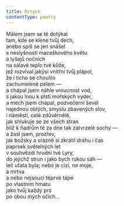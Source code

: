 ```yaml
---
title: Ostych
contentType: poetry
---
```


Málem jsem se tě dotýkal  
tam, kde se klene tvůj dech,  
anebo spíš se jen snášel  
s neslyšností maceškového květu  
a lyšajů nočních  
na sálavé teplo tvé kůže,  
jež rozvíval jakýsi vnitřní tvůj plápol,  
že i ticho se choulilo  
zachumelené pelem —  
a chápal jsem náhle vroucnost vod,  
s jakou lnou k plsti mořských vyder,  
a mech jsem chápal, podvečerní ševel  
najednou oblých, smyslu zbavených slov,  
i náměstí, celé zdůvěrnělé,  
jak shlukuje se ze všech stran  
blíž k ňadrům té za dne tak zatvrzelé sochy —  
a žasl jsem, prozřev,  
jak božsky a srázně si zkrátil dráhu i čas  
paprsek světelných let  
v souhvězdí hrudní tvé Lyry,  
do jejichž strun i jako bych rukou sáh —  
leč uťata byla; nebo je cizí, ne moje,  
a mrtva  
a nebo nejsoucí teprve tápe  
po vlastním hmatu  
jako tvůj každý prs  
po obou mých očích…
